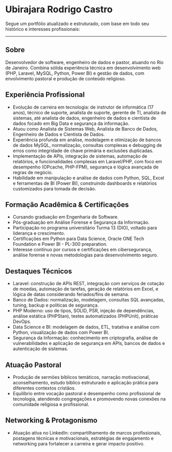 # Ubirajara Rodrigo Castro
Segue um portfólio atualizado e estruturado, com base em todo seu histórico e interesses profissionais:

***

## Sobre

Desenvolvedor de software, engenheiro de dados e pastor, atuando no Rio de Janeiro. Combina sólida experiência técnica em desenvolvimento web (PHP, Laravel, MySQL, Python, Power BI) e gestão de dados, com envolvimento pastoral e produção de conteúdo religioso.

## Experiência Profissional

- Evolução de carreira em tecnologia: de instrutor de informática (17 anos), técnico de suporte, analista de suporte, gerente de TI, analista de sistemas, até analista de dados, engenheiro de dados e cientista de dados focado em Big Data e segurança da informação.
- Atuou como Analista de Sistemas Web, Analista de Banco de Dados, Engenheiro de Dados e Cientista de Dados.
- Experiência profunda em análise, modelagem e otimização de bancos de dados MySQL, normalização, consultas complexas e debugging de erros como integridade de chave primária e exclusões duplicadas.
- Implementação de APIs, integração de sistemas, automação de relatórios, e funcionalidades complexas em Laravel/PHP, com foco em desempenho (OPcache, PHP-FPM), segurança e lógica avançada de regras de negócio.
- Habilidade em manipulação e análise de dados com Python, SQL, Excel e ferramentas de BI (Power BI), construindo dashboards e relatórios customizados para tomada de decisão.

## Formação Acadêmica & Certificações

- Cursando graduação em Engenharia de Software.
- Pós-graduação em Análise Forense e Segurança da Informação.
- Participação no programa universitário Turma 13 (DIO), voltado para liderança e crescimento.
- Certificações em Python para Data Science, Oracle ONE Tech Foundation e Power BI - PL-300 preparation.
- Interesse contínuo por cursos e certificações em cibersegurança, análise forense e novas metodologias para desenvolvimento seguro.

## Destaques Técnicos

- Laravel: construção de APIs REST, integração com serviços de cotação de moedas, automação de tarefas, geração de relatórios em Excel, e lógica de datas considerando feriados/fins de semana.
- Banco de Dados: normalização, modelagem, consultas SQL avançadas, tuning, backup e políticas de segurança.
- PHP Moderno: uso de tipos, SOLID, PSR, injeção de dependências, análise estática (PHPStan), testes automatizados (PHPUnit), práticas DevOps.
- Data Science e BI: modelagem de dados, ETL, tratativa e análise com Python, visualização de dados com Power BI.
- Segurança da Informação: conhecimento em criptografia, análise de vulnerabilidades e aplicação de segurança em APIs, bancos de dados e autenticação de sistemas.

## Atuação Pastoral

- Produção de sermões bíblicos temáticos, narração motivacional, aconselhamento, estudo bíblico estruturado e aplicação prática para diferentes contextos cristãos.
- Equilíbrio entre vocação pastoral e desempenho como profissional de tecnologia, atendendo congregações e promovendo novas conexões na comunidade religiosa e profissional.

## Networking & Protagonismo

- Atuação ativa no LinkedIn: compartilhamento de marcos profissionais, postagens técnicas e motivacionais, estratégias de engajamento e networking para fortalecer a carreira e gerar impacto positivo.

